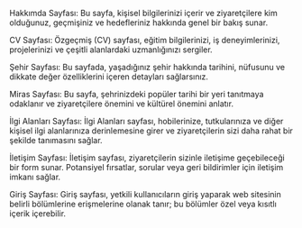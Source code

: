 Hakkımda Sayfası: Bu sayfa, kişisel bilgilerinizi içerir ve ziyaretçilere kim olduğunuz, geçmişiniz ve hedefleriniz hakkında genel bir bakış sunar.

CV Sayfası: Özgeçmiş (CV) sayfası, eğitim bilgilerinizi, iş deneyimlerinizi, projelerinizi ve çeşitli alanlardaki uzmanlığınızı sergiler.

Şehir Sayfası: Bu sayfada, yaşadığınız şehir hakkında tarihini, nüfusunu ve dikkate değer özelliklerini içeren detayları sağlarsınız.

Miras Sayfası: Bu sayfa, şehrinizdeki popüler tarihi bir yeri tanıtmaya odaklanır ve ziyaretçilere önemini ve kültürel önemini anlatır.

İlgi Alanları Sayfası: İlgi Alanları sayfası, hobilerinize, tutkularınıza ve diğer kişisel ilgi alanlarınıza derinlemesine girer ve ziyaretçilerin sizi daha rahat bir şekilde tanımasını sağlar.

İletişim Sayfası: İletişim sayfası, ziyaretçilerin sizinle iletişime geçebileceği bir form sunar. Potansiyel fırsatlar, sorular veya geri bildirimler için iletişim imkanı sağlar.

Giriş Sayfası: Giriş sayfası, yetkili kullanıcıların giriş yaparak web sitesinin belirli bölümlerine erişmelerine olanak tanır; bu bölümler özel veya kısıtlı içerik içerebilir.